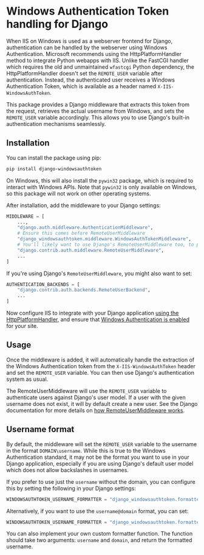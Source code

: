 # Windows Authentication Token handling for Django

When IIS on Windows is used as a webserver frontend for Django, authentication can be handled by the webserver using Windows Authentication. Microsoft recommends using the HttpPlatformHandler method to integrate Python webapps with IIS. Unlike the FastCGI handler which requires the old and unmaintained `wfastcgi` Python dependency, the HttpPlatformHandler doesn't set the `REMOTE_USER` variable after authentication. Instead, the authenticated user receives a Windows Authentication Token, which is available as a header named `X-IIS-WindowsAuthToken`.

This package provides a Django middleware that extracts this token from the request, retrieves the actual username from Windows, and sets the `REMOTE_USER` variable accordingly. This allows you to use Django's built-in authentication mechanisms seamlessly.

## Installation

You can install the package using pip:

```bash
pip install django-windowsauthtoken
```
On Windows, this will also install the `pywin32` package, which is required to interact with Windows APIs. Note that `pywin32` is only available on Windows, so this package will not work on other operating systems.

After installation, add the middleware to your Django settings:

```python
MIDDLEWARE = [
    ...,
    "django.auth.middleware.AuthenticationMiddleware",
    # Ensure this comes before RemoteUserMiddleware
    "django_windowsauthtoken.middleware.WindowsAuthTokenMiddleware",
    # You'll likely want to use Django's RemoteUserMiddleware too, to process the REMOTE_USER variable
    "django.contrib.auth.middleware.RemoteUserMiddleware",
    ...
]
```

If you're using Django's `RemoteUserMiddleware`, you might also want to set:

```python
AUTHENTICATION_BACKENDS = [
    "django.contrib.auth.backends.RemoteUserBackend",
    ...
]
```

Now configure IIS to integrate with your Django application [using the HttpPlatformHandler](https://learn.microsoft.com/en-us/visualstudio/python/configure-web-apps-for-iis-windows?view=vs-2022#option-1-configure-the-httpplatformhandler), and ensure that [Windows Authentication is enabled](https://learn.microsoft.com/en-us/iis/configuration/system.webServer/security/authentication/windowsAuthentication/) for your site.

## Usage

Once the middleware is added, it will automatically handle the extraction of the Windows Authentication token from the `X-IIS-WindowsAuthToken` header and set the `REMOTE_USER` variable. You can then use Django's authentication system as usual.

The RemoteUserMiddleware will use the `REMOTE_USER` variable to authenticate users against Django's user model. If a user with the given username does not exist, it will by default create a new user. See the Django documentation for more details on [how RemoteUserMiddleware works](https://docs.djangoproject.com/en/stable/topics/auth/default/#django.contrib.auth.middleware.RemoteUserMiddleware).

## Username format

By default, the middleware will set the `REMOTE_USER` variable to the username in the format `DOMAIN\username`. While this is true to the Windows Authentication standard, it may not be the format you want to use in your Django application, especially if you are using Django's default user model which does not allow backslashes in usernames.

If you prefer to use just the `username` without the domain, you can configure this by setting the following in your Django settings:

```python
WINDOWSAUTHTOKEN_USERNAME_FORMATTER = "django_windowsauthtoken.formatters.format_username_only"
```

Alternatively, if you want to use the `username@domain` format, you can set:

```python
WINDOWSAUTHTOKEN_USERNAME_FORMATTER = "django_windowsauthtoken.formatters.format_email_like"
```

You can also implement your own custom formatter function. The function should take two arguments: `username` and `domain`, and return the formatted username.
